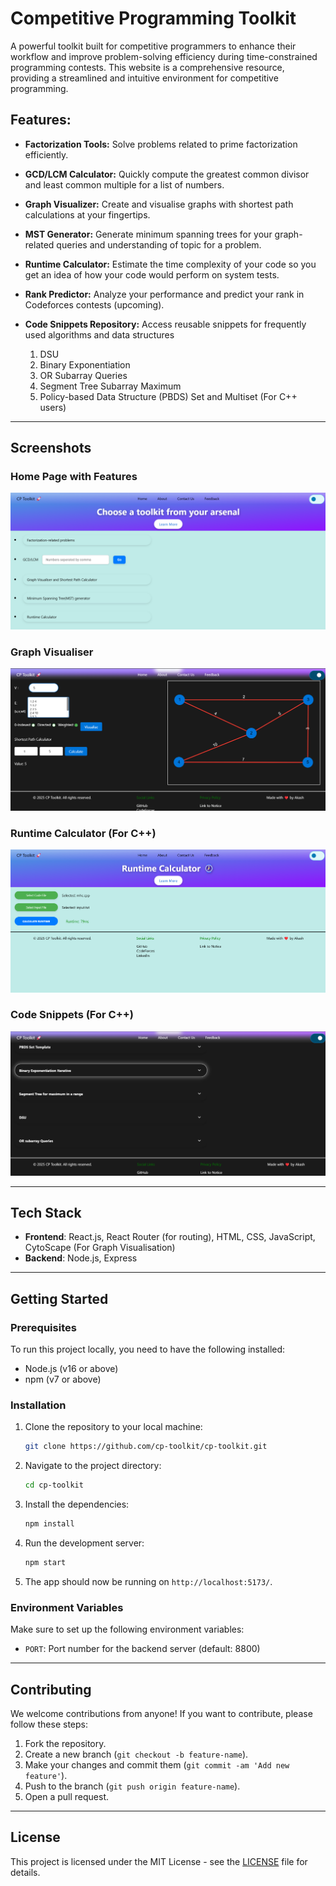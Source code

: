 # Competitive Programming Toolkit

A powerful toolkit built for competitive programmers to enhance their workflow and improve problem-solving efficiency during time-constrained programming contests. This website is a comprehensive resource, providing a streamlined and intuitive environment for competitive programming.

## Features:

- **Factorization Tools:** Solve problems related to prime factorization efficiently.
- **GCD/LCM Calculator:** Quickly compute the greatest common divisor and least common multiple for a list of numbers.
- **Graph Visualizer:** Create and visualise graphs with shortest path calculations at your fingertips.
- **MST Generator:** Generate minimum spanning trees for your graph-related queries and understanding of topic for a problem.
- **Runtime Calculator:** Estimate the time complexity of your code so you get an idea of how your code would perform on system tests.
- **Rank Predictor:** Analyze your performance and predict your rank in Codeforces contests (upcoming).
- **Code Snippets Repository:** Access reusable snippets for frequently used algorithms and data structures
  
    1.  DSU
    2.  Binary Exponentiation
    3.  OR Subarray Queries
    4.  Segment Tree Subarray Maximum
    5.  Policy-based Data Structure (PBDS) Set and Multiset (For C++ users)

---

## Screenshots

### Home Page with Features
![Welcome Page](./utilities/images/mainPage.png)

### Graph Visualiser
![Welcome Page](./utilities/images/GraphSee.png)

### Runtime Calculator (For C++)
![Welcome Page](./utilities/images/runCalc.png)

### Code Snippets (For C++)
![Welcome Page](./utilities/images/codeSee.png)

---
  
## Tech Stack

- **Frontend**: React.js, React Router (for routing), HTML, CSS, JavaScript, CytoScape (For Graph Visualisation)
- **Backend**: Node.js, Express

---
  
## Getting Started

### Prerequisites

To run this project locally, you need to have the following installed:

- Node.js (v16 or above)
- npm (v7 or above)

### Installation

1. Clone the repository to your local machine:

   ```bash
   git clone https://github.com/cp-toolkit/cp-toolkit.git
   ```

2. Navigate to the project directory:

   ```bash
   cd cp-toolkit
   ```

3. Install the dependencies:

   ```bash
   npm install
   ```

4. Run the development server:

   ```bash
   npm start
   ```

5. The app should now be running on `http://localhost:5173/`.

### Environment Variables

Make sure to set up the following environment variables:

- `PORT`: Port number for the backend server (default: 8800)

---

## Contributing

We welcome contributions from anyone! If you want to contribute, please follow these steps:

1. Fork the repository.
2. Create a new branch (`git checkout -b feature-name`).
3. Make your changes and commit them (`git commit -am 'Add new feature'`).
4. Push to the branch (`git push origin feature-name`).
5. Open a pull request.

---

## License

This project is licensed under the MIT License - see the [LICENSE](https://github.com/akash-singh112/cp-toolkit/blob/main/LICENSE) file for details.